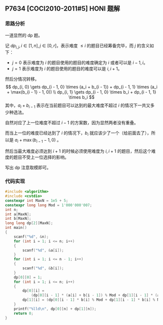 ## P7634 [COCI2010-2011#5] HONI 题解

### 思路分析

一道显然的 dp 题。

记 $dp_{i, j}, i \in [1, n], j \in [0, r]$，表示难度 $\le i$ 的题目已经筹备完毕，而 $j$ 的含义如下：

- $j = 0$ 表示难度为 $i$ 的题目使用的题目的难度确定为 $i$ 或者可以是 $i - 1, i$。
- $j = 1$ 表示难度为 $i$ 的题目使用的题目的难度可以是 $i, i + 1$。

然后分情况转移。
$$
dp_{i, 0} \gets dp_{i - 1, 0} \times (a_i + b_{i - 1}) + dp_{i - 1, 1} \times (a_i + \max(b_{i - 1} - 1, 0)) \\
dp_{i, 1} \gets dp_{i - 1, 0} \times b_i + dp_{i - 1, 1} \times b_i
$$
其中，$a_i + b_{i - 1}$ 表示在当前题目可以达到的最大难度不超过 $i$ 的情况下一共又多少种选法。

自然对应了上一位难度不超过 $i - 1$ 的方案数，因为显然两者没有重叠。

而当上一位的难度已经达到了 $i$ 的情况下，$b_i$ 就应该少了一个（给前面去了），所以是 $a_i + \max(b_{i - 1} - 1, 0)$ 。

然后当最大难度必须达到 $i + 1$ 的时候必须使用难度为 $i, i + 1$ 的题目，然后这个难度的题目不受上一位选择的影响。

写出 dp 注意取模即可。

### 代码实现

```cpp
#include <algorithm>
#include <cstdio>
constexpr int MaxN = 1e5 + 5;
constexpr long long Mod = 1'000'000'007;
int n;
int a[MaxN];
int b[MaxN];
long long dp[2][MaxN];
int main()
{
    scanf("%d", &n);
    for (int i = 1; i <= n; i++)
    {
        scanf("%d", &a[i]);
    }
    for (int i = 1; i <= n - 1; i++)
    {
        scanf("%d", &b[i]);
    }
    dp[0][0] = 1;
    for (int i = 1; i <= n; i++)
    {
        dp[0][i] =
            (dp[0][i - 1] * (a[i] + b[i - 1]) % Mod + dp[1][i - 1] * (a[i] + std::max(b[i - 1] - 1, 0)) % Mod) % Mod;
        dp[1][i] = (dp[0][i - 1] * b[i] % Mod + dp[1][i - 1] * b[i] % Mod) % Mod;
    }
    printf("%lld\n", dp[0][n] + dp[1][n]);
    return 0;
}


```

